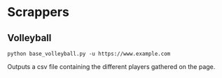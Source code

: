 # Scrappers

## Volleyball

```
python base_volleyball.py -u https://www.example.com
```

Outputs a csv file containing the different players gathered on the page.